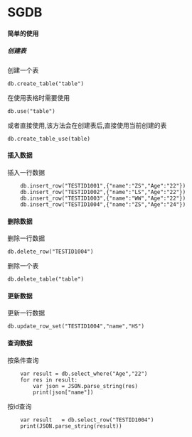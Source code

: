 # SGDB

#### 简单的使用

##### 创建表

创建一个表

```gdscript
db.create_table("table")
```

在使用表格时需要使用

```gdscript
db.use("table")
```

或者直接使用,该方法会在创建表后,直接使用当前创建的表

```gdscript
db.create_table_use(table)
```



#### 插入数据

插入一行数据

```
	db.insert_row("TESTID1001",{"name":"ZS","Age":"22"})
	db.insert_row("TESTID1002",{"name":"LS","Age":"22"})
	db.insert_row("TESTID1003",{"name":"WW","Age":"22"})
	db.insert_row("TESTID1004",{"name":"ZS","Age":"24"})
```



#### 删除数据

删除一行数据

```
db.delete_row("TESTID1004")
```

删除一个表

```
db.delete_table("table")
```



#### 更新数据

更新一行数据

```
db.update_row_set("TESTID1004","name","HS")
```



#### 查询数据

按条件查询

```
	var result = db.select_where("Age","22")
	for res in result:
		var json = JSON.parse_string(res)
		print(json["name"])
```

按id查询

```
	var result   = db.select_row("TESTID1004")
	print(JSON.parse_string(result))
```

